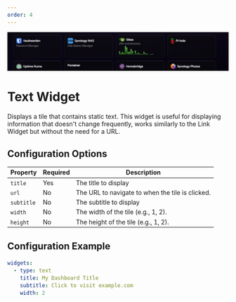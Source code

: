 ```yaml
---
order: 4
---
```


![Text Widget](../images/widgets/link.png)

# Text Widget

Displays a tile that contains static text. This widget is useful for displaying information that doesn't change frequently, works similarly to the Link Widget but without the need for a URL.

## Configuration Options

| Property   | Required | Description                                      |
| ---------- | -------- | ------------------------------------------------ |
| `title`    | Yes      | The title to display                             |
| `url`      | No       | The URL to navigate to when the tile is clicked. |
| `subtitle` | No       | The subtitle to display                          |
| `width`    | No       | The width of the tile (e.g., 1, 2).              |
| `height`   | No       | The height of the tile (e.g., 1, 2).             |

## Configuration Example

```yaml
widgets:
  - type: text
    title: My Dashboard Title
    subtitle: Click to visit example.com
    width: 2
```
